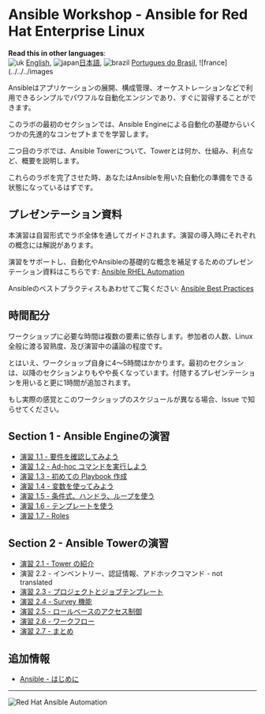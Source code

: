 # Ansible Workshop - Ansible for Red Hat Enterprise Linux

**Read this in other languages**:
<br>![uk](../../../images/uk.png) [English](README.md),  ![japan](../../../images/japan.png)[日本語](README.ja.md), ![brazil](../../../images/brazil.png) [Portugues do Brasil](README.pt-br.md), ![france](../../../images

Ansibleはアプリケーションの展開、構成管理、オーケストレーションなどで利用できるシンプルでパワフルな自動化エンジンであり、すぐに習得することができます。

このラボの最初のセクションでは、Ansible Engineによる自動化の基礎からいくつかの先進的なコンセプトまでを学習します。

二つ目のラボでは、Ansible Towerについて、Towerとは何か、仕組み、利点など、概要を説明します。

これらのラボを完了させた時、あなたはAnsibleを用いた自動化の準備をできる状態になっているはずです。

## プレゼンテーション資料

本演習は自習形式でラボ全体を通してガイドされます。演習の導入時にそれぞれの概念には解説があります。

演習をサポートし、自動化やAnsibleの基礎的な概念を補足するためのプレゼンテーション資料はこちらです:
[Ansible RHEL Automation](../../decks/ansible_rhel.pdf)

Ansibleのベストプラクティスもあわせてご覧ください:
[Ansible Best Practices](../../decks/ansible_best_practices.pdf)

## 時間配分

ワークショップに必要な時間は複数の要素に依存します。参加者の人数、Linux全般に渡る習熟度、及び演習中の議論の程度です。

とはいえ、ワークショップ自身に4〜5時間はかかります。最初のセクションは、以降のセクションよりもやや長くなっています。付随するプレゼンテーションを用いると更に1時間が追加されます。

もし実際の感覚とこのワークショップのスケジュールが異なる場合、Issue で知らせてください。

## Section 1 - Ansible Engineの演習

 - [演習 1.1 - 要件を確認してみよう](1.1-setup/README.ja.md)
 - [演習 1.2 - Ad-hoc コマンドを実行しよう](1.2-adhoc/README.ja.md)
 - [演習 1.3 - 初めての Playbook 作成](1.3-playbook/README.ja.md)
 - [演習 1.4 - 変数を使ってみよう](1.4-variables/README.ja.md)
 - [演習 1.5 - 条件式、ハンドラ、ループを使う](1.5-handlers/README.ja.md)
 - [演習 1.6 - テンプレートを使う](1.6-templates/README.ja.md)
 - [演習 1.7 - Roles](1.7-role/README.ja.md)

## Section 2 - Ansible Towerの演習

 - [演習 2.1 - Tower の紹介](2.1-intro/README.ja.md)
 - 演習 2.2 - インベントリー、認証情報、アドホックコマンド - not translated
 - [演習 2.3 - プロジェクトとジョブテンプレート](2.3-projects/README.ja.md)
 - [演習 2.4 - Survey 機能](2.4-surveys/README.ja.md)
 - [演習 2.5 - ロールベースのアクセス制御](2.5-rbac/README.ja.md)
 - [演習 2.6 - ワークフロー](2.6-workflows/README.ja.md)
 - [演習 2.7 - まとめ](2.7-wrap/README.ja.md)


## 追加情報
 - [Ansible - はじめに](http://docs.ansible.com/ansible/latest/intro_getting_started.html)

---
![Red Hat Ansible Automation](../../images/rh-ansible-automation-platform.png)
